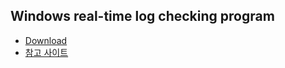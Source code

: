 ## Windows real-time log checking program
- [Download](http://www.baremetalsoft.com/baretail/index.php)   
- [참고 사이트](https://singo112ok.tistory.com/48)   

